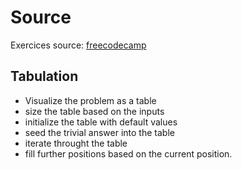 # Source

Exercices source: [freecodecamp](https://www.youtube.com/watch?v=oBt53YbR9Kk&t=6886s)

## Tabulation

- Visualize the problem as a table
- size the table based on the inputs
- initialize the table with default values
- seed the trivial answer into the table
- iterate throught the table
- fill further positions based on the current position.
